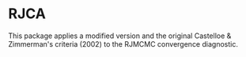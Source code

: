 # RJCA
This package applies a modified version and the original Castelloe &amp; Zimmerman's criteria (2002) to the RJMCMC convergence diagnostic.
